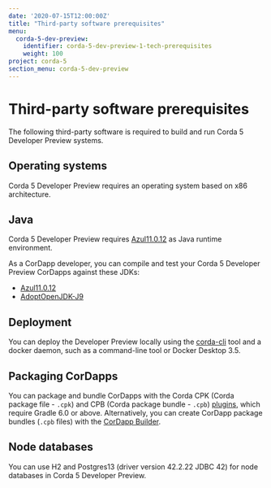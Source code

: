 ```yaml
---
date: '2020-07-15T12:00:00Z'
title: "Third-party software prerequisites"
menu:
  corda-5-dev-preview:
    identifier: corda-5-dev-preview-1-tech-prerequisites
    weight: 100
project: corda-5
section_menu: corda-5-dev-preview
---
```


# Third-party software prerequisites

The following third-party software is required to build and run Corda 5 Developer Preview systems.

## Operating systems

Corda 5 Developer Preview requires an operating system based on x86 architecture.

## Java

Corda 5 Developer Preview requires [Azul11.0.12](https://www.azul.com/downloads/?package=jdk) as Java runtime environment.

As a CorDapp developer, you can compile and test your Corda 5 Developer Preview CorDapps against these JDKs:

* [Azul11.0.12](https://www.azul.com/downloads/?package=jdk)
* [AdoptOpenJDK-J9](https://adoptopenjdk.net/releases.html?variant=openjdk11&jvmVariant=openj9)

## Deployment

You can deploy the Developer Preview locally using the [corda-cli](XXX) tool and a docker daemon, such as a command-line tool or Docker Desktop 3.5.

## Packaging CorDapps

You can package and bundle CorDapps with the Corda CPK (Corda package file - `.cpk`) and CPB (Corda package bundle - `.cpb`) [plugins](XXX), which require Gradle 6.0 or above. Alternatively, you can create CorDapp package bundles (`.cpb` files) with the [CorDapp Builder](XXX).

## Node databases

You can use H2 and Postgres13 (driver version 42.2.22 JDBC 42) for node databases in Corda 5 Developer Preview.
